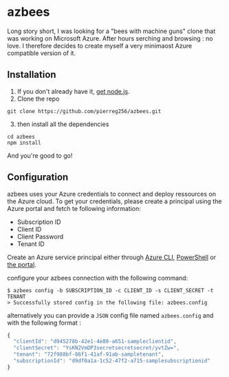 # azbeesLong story short, I was looking for a "bees with machine guns" clone that was working on Microsoft Azure. After hours serching and browsing : no love. I therefore decides to create myself a very minimaost Azure compatible version of it.## Installation1. If you don't already have it, [get node.js](https://nodejs.org).2. Clone the repo```git clone https://github.com/pierreg256/azbees.git```3. then install all the dependencies```cd azbeesnpm install```And you're good to go!## Configurationazbees uses your Azure credentials to connect and deploy ressources on the Azure cloud. To get your credentials, please create a principal using the Azure portal and fetch te following information:* Subscription ID* Client ID* Client Password* Tenant IDCreate an Azure service principal either through    [Azure CLI](https://azure.microsoft.com/documentation/articles/resource-group-authenticate-service-principal-cli/),    [PowerShell](https://azure.microsoft.com/documentation/articles/resource-group-authenticate-service-principal/)    or [the portal](https://azure.microsoft.com/documentation/articles/resource-group-create-service-principal-portal/).configure your azbees connection with the following command:```$ azbees config -b SUBSCRIPTION_ID -c CLIENT_ID -s CLIENT_SECRET -t TENANT> Successfully stored config in the following file: azbees.config ```alternatively you can provide a `JSON` config file named `azbees.config` and with  the following format : ```javascript{  "clientId": "d945278b-42e1-4e80-a651-sampleclientid",  "clientSecret": "YsKN2VmDP3secretsecretsecret/yvtZw=",  "tenant": "72f988bf-86f1-41af-91ab-sampletenant",  "subscriptionId": "d9df0a1a-1c52-47f2-a715-samplesubscriptionid"}```